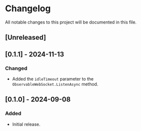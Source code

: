 # Changelog

All notable changes to this project will be documented in this file.

## [Unreleased]

## [0.1.1] - 2024-11-13

### Changed

- Added the `idleTimeout` parameter to the `ObservableWebSocket.ListenAsync` method.

## [0.1.0] - 2024-09-08

### Added

- Initial release.
